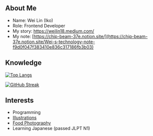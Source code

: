 ## About Me

- Name: Wei Lin (Iko)
- Role: Frontend Developer
- My story: https://weilin18.medium.com/
- My note: [https://chip-beam-37e.notion.site/](https://chip-beam-37e.notion.site/Wei-s-technology-note-f9d0f047f383410e836c317186fb3b03)

<!-- [![Anurag's GitHub stats](https://github-readme-stats.vercel.app/api?username=WeiLin18&show_icons=true&theme=dracula)](https://github.com/anuraghazra/github-readme-stats) -->

## Knowledge

[![Top Langs](https://github-readme-stats.vercel.app/api/top-langs/?username=WeiLin18&layout=compact)](https://github.com/anuraghazra/github-readme-stats)

[![GitHub Streak](https://streak-stats.demolab.com?user=WeiLin18&theme=tokyonight_duo&hide_border=true&date_format=M%20j%5B%2C%20Y%5D&mode=weekly)](https://git.io/streak-stats)
  
## Interests

- Programming
- [Illustrations](https://www.instagram.com/iko__illust/)
- [Food Photography](https://www.google.com.tw/maps/contrib/103083389902296572727)
- Learning Japanese (passed JLPT N1)
